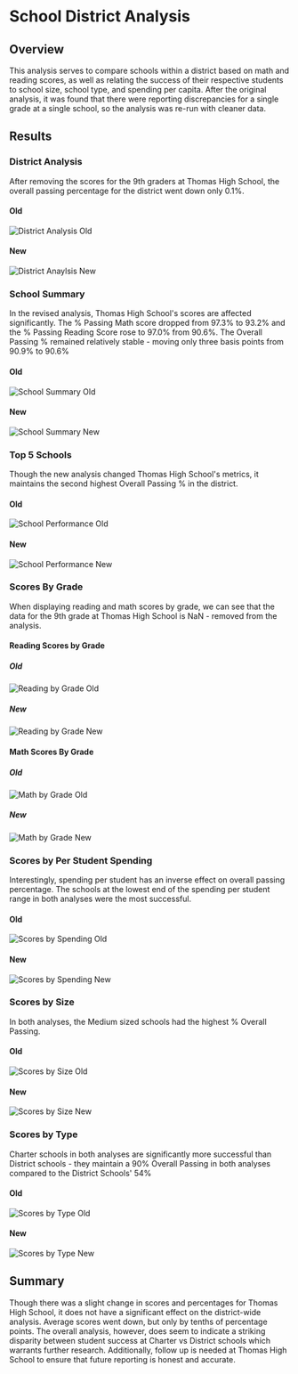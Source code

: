 # School District Analysis

## Overview
This analysis serves to compare schools within a district based on math and reading scores, as well as relating the success of their respective students to school size, school type, and spending per capita.  After the original analysis, it was found that there were reporting discrepancies for a single grade at a single school, so the analysis was re-run with cleaner data.

## Results
### District Analysis
After removing the scores for the 9th graders at Thomas High School, the overall passing percentage for the district went down only 0.1%.

#### Old
![District Analysis Old](Resources/district_analysis_old.PNG)
#### New
![District Anaylsis New](Resources/district_analysis_new.PNG)

### School Summary
In the revised analysis, Thomas High School's scores are affected significantly.  The % Passing Math score dropped from 97.3% to 93.2% and the % Passing Reading Score rose to 97.0% from 90.6%.  The Overall Passing % remained relatively stable - moving only three basis points from 90.9% to 90.6%

#### Old
![School Summary Old](Resources/per_school_old.PNG)
#### New
![School Summary New](Resources/per_school_new.PNG)

### Top 5 Schools
Though the new analysis changed Thomas High School's metrics, it maintains the second highest Overall Passing % in the district.

#### Old
![School Performance Old](Resources/top_schools_old.PNG)
#### New
![School Performance New](Resources/top_schools_new.PNG)

### Scores By Grade
When displaying reading and math scores by grade, we can see that the data for the 9th grade at Thomas High School is NaN - removed from the analysis.

#### Reading Scores by Grade
##### Old
![Reading by Grade Old](Resources/reading_by_grade_old.PNG)
##### New
![Reading by Grade New](Resources/reading_by_grade_new.PNG)

#### Math Scores By Grade
##### Old
![Math by Grade Old](Resources/math_by_grade_old.PNG)
##### New
![Math by Grade New](Resources/math_by_grade_new.PNG)

### Scores by Per Student Spending
Interestingly, spending per student has an inverse effect on overall passing percentage.  The schools at the lowest end of the spending per student range in both analyses were the most successful.

#### Old
![Scores by Spending Old](Resources/scores_by_spending_old.PNG)
#### New
![Scores by Spending New](Resources/scores_by_spending_new.PNG)

### Scores by Size
In both analyses, the Medium sized schools had the highest % Overall Passing.
#### Old
![Scores by Size Old](Resources/scores_by_size_old.PNG)
#### New
![Scores by Size New](Resources/scores_by_size_new.PNG)

### Scores by Type
Charter schools in both analyses are significantly more successful than District schools - they maintain a 90% Overall Passing in both analyses compared to the District Schools' 54%

#### Old
![Scores by Type Old](Resources/scores_by_type_old.PNG)
#### New
![Scores by Type New](Resources/scores_by_type_new.PNG)


## Summary
Though there was a slight change in scores and percentages for Thomas High School, it does not have a significant effect on the district-wide analysis.  Average scores went down, but only by tenths of percentage points.  The overall analysis, however, does seem to indicate a striking disparity between student success at Charter vs District schools which warrants further research.  Additionally, follow up is needed at Thomas High School to ensure that future reporting is honest and accurate.
